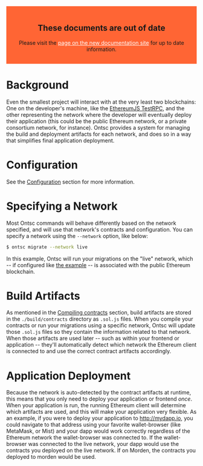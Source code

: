 
<style>
  .DocumentationWarning {
    text-align: center;
    padding: 1rem;
    background:rgb(255, 101, 52);
  }

  .DocumentationWarning a {
    color: white;
  }
</style>
<section class="DocumentationWarning">
  <h1>These documents are out of date</h1>
  <p>Please visit the <a href="http://truffleframework.com/docs/advanced/networks">page on the new documentation site</a> for up to date information.</p>
</section>


# Background

Even the smallest project will interact with at the very least two blockchains: One on the developer's machine, like the [EthereumJS TestRPC](https://github.com/ethereumjs/testrpc), and the other representing the network where the developer will eventually deploy their application (this could be the public Ethereum network, or a private consortium network, for instance). Ontsc provides a system for managing the build and deployment artifacts for each network, and does so in a way that simplifies final application deployment.

# Configuration

See the [Configuration](/advanced/configuration#networks) section for more information.

# Specifying a Network

Most Ontsc commands will behave differently based on the network specified, and will use that network's contracts and configuration. You can specify a network using the `--network` option, like below:

```bash
$ ontsc migrate --network live
```

In this example, Ontsc will run your migrations on the "live" network, which -- if configured like [the example](/advanced/configuration#networks) -- is associated with the public Ethereum blockchain.

# Build Artifacts

As mentioned in the [Compiling contracts](/getting_started/compile) section, build artifacts are stored in the `./build/contracts` directory as `.sol.js` files. When you compile your contracts or run your migrations using a specific network, Ontsc will update those `.sol.js` files so they contain the information related to that network. When those artifacts are used later -- such as within your frontend or application -- they'll automatically detect which network the Ethereum client is connected to and use the correct contract artifacts accordingly.

# Application Deployment

Because the network is auto-detected by the contract artifacts at runtime, this means that you only need to deploy your application or frontend *once*. When your application is run, the running Ethereum client will determine which artifacts are used, and this will make your application very flexible. As an example, if you were to deploy your application to http://mydapp.io, you could navigate to that address using your favorite wallet-browser (like MetaMask, or Mist) and your dapp would work correctly regardless of the Ethereum network the wallet-browser was connected to. If the wallet-browser was connected to the live network, your dapp would use the contracts you deployed on the live network. If on Morden, the contracts you deployed to morden would be used.

<script>
  (function(i,s,o,g,r,a,m){i['GoogleAnalyticsObject']=r;i[r]=i[r]||function(){
  (i[r].q=i[r].q||[]).push(arguments)},i[r].l=1*new Date();a=s.createElement(o),
  m=s.getElementsByTagName(o)[0];a.async=1;a.src=g;m.parentNode.insertBefore(a,m)
  })(window,document,'script','https://www.google-analytics.com/analytics.js','ga');

  ga('create', 'UA-83874933-1', 'auto');
  ga('send', 'pageview');
</script>
